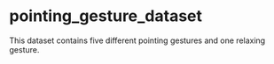 # pointing_gesture_dataset

This dataset contains five different pointing gestures and one relaxing gesture.
